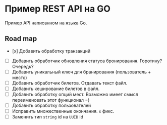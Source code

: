 # Пример REST API на GO

Пример API написанном на языка Go.

## Road map

- [х] Добавить обработку транзакций
- [ ] Добавить обработчик обновления статуса бронирования. Горотину? Очередь?
- [ ] Добавить уникальный ключ для бранирования (пользователь + место)
- [ ] Добавить обработчик билетов. Отдавать текст файл.
- [ ] Добавить кеширование билетов в файл.
- [ ] Добавить обработку опций мест. Возможно имеет смысл переименовать этот функционал =)
- [ ] Добавить обработку пользователей
- [ ] Исправить множественные окончания. `s` фикс.
- [ ] Заменить тип `string` id на `UUID` id
